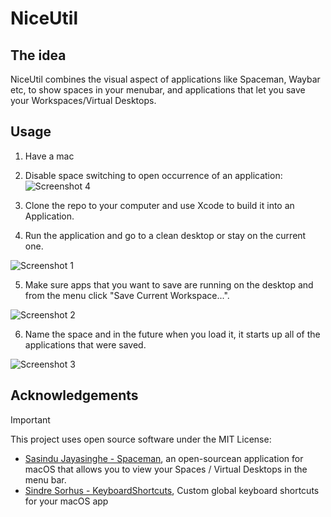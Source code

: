 # NiceUtil

## The idea

NiceUtil combines the visual aspect of applications like Spaceman, Waybar etc, to show spaces in your menubar, and applications that let you save your Workspaces/Virtual Desktops.

## Usage

1. Have a mac
2. Disable space switching to open occurrence of an application:
![Screenshot 4](https://github.com/user-attachments/assets/6293d143-b9e8-4392-bde3-2d935f626eea")

3. Clone the repo to your computer and use Xcode to build it into an Application.
4. Run the application and go to a clean desktop or stay on the current one.

![Screenshot 1](https://github.com/user-attachments/assets/1f18566a-7ed4-4d67-92da-e3c7516bcad4)

5. Make sure apps that you want to save are running on the desktop and from the menu click "Save Current Workspace...".

![Screenshot 2](https://github.com/user-attachments/assets/4c2a3361-ce37-4b11-a4e4-88f26e7b09f5)

6. Name the space and in the future when you load it, it starts up all of the applications that were saved.
   
![Screenshot 3](https://github.com/user-attachments/assets/749f683c-9b9f-4804-b53a-507da252c5ac)

## Acknowledgements
> [!IMPORTANT]
>
> This project uses open source software under the MIT License:
>
> - [Sasindu Jayasinghe - Spaceman](https://github.com/Jaysce/Spaceman), an open-sourcean application for macOS that allows you to view your Spaces / Virtual Desktops in the menu bar.
> - [Sindre Sorhus - KeyboardShortcuts](https://github.com/sindresorhus/KeyboardShortcuts?tab=readme-ov-file), Custom global keyboard shortcuts for your macOS app
